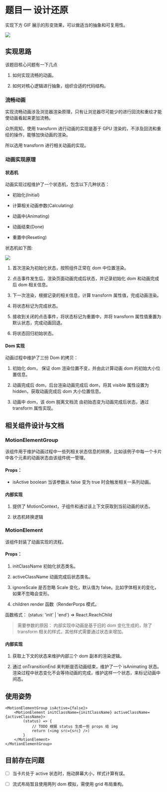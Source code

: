 # 题目一 设计还原

实现下方 GIF 展示的形变效果，可以做适当的抽象和可复用性。

<image src="https://img.pingcap.com/fe-hire/3-demo.gif" />

## 实现思路

该题目核心问题有一下几点

1. 如何实现流畅的动画。

2. 如何对核心逻辑进行抽象，组织合适的代码结构。

### 流畅动画

实现流畅动画涉及浏览器渲染原理，只有让浏览器尽可能少的进行回流和重绘才能使动画看起来更加流畅。

众所周知，使用 transform 进行动画的实现是基于 GPU 渲染的，不涉及回流和重绘的操作，能够加快动画的渲染。

所以选用 transform 进行相关动画的实现。

### 动画实现原理

#### 状态机

动画实现过程维护了一个状态机，包含以下几种状态：

- 初始化(Initial)

- 计算相关动画参数(Calculating)

- 动画中(Animating)

- 动画结束(Done)

- 重置中(Reseting)

状态机如下图:

<image src="https://github.com/caohuilin/interview/blob/master/PingCAP/animation/status.jpg" />

1. 首次渲染为初始化状态，按照组件正常在 dom 中位置渲染。

2. 点击事件发生后，渲染页面动画完成后状态，并记录初始化 dom 和动画完成后 dom 相关信息。

3. 下一次渲染，根据记录的相关信息，计算 transform 属性值，完成动画渲染。

4. 将状态标记为完成状态。

5. 接收到关闭的点击事件，将状态标记为重置中，并将 transform 属性值重置为默认状态，完成动画回退。

6. 将状态回归初始状态。

#### Dom 实现

动画过程中维护了三份 Dom 的拷贝：

1. 初始化 dom， 保证 dom 渲染位置不变，并由此计算动画 dom 的初始大小位置信息。

2. 动画完成后 dom，后台渲染动画完成后 dom，将其 visible 属性设置为 hidden，获取动画完成后 dom 大小位置信息。

3. 动画中 dom，该 dom 脱离文档流 由初始态变为动画完成后状态，通过 transform 属性实现。

## 相关组件设计与文档

### MotionElementGroup

该组件用于维护动画过程中一些列相关状态信息的转换，比如该例子中每一个卡片中各个元素的动画状态由该组件统一管理。

#### Props：

- isActive boolean 当该参数从 false 变为 true 时会触发相关一系列动画。

#### 内部实现

1. 提供了 MotionContext，子组件和通过该上下文获取到当前动画的状态。

2. 状态机转换逻辑

### MotionElement

该组件封装了动画实现的流程。

#### Props：

1. initClassName 初始化状态类名。

2. activeClassName 动画完成后状态类名。

3. ignoreScale 是否忽略 Scale 变化，默认值为 false。比如字体相关的变化，如果不忽略会变形。

4. children render 函数（RenderPorps 模式。

函数格式： (status: 'init' | 'end') => React.ReachChild

> 需要参数的原因： 内部实现中动画是基于旧的 dom 变化生成的，除了 transform 相关的样式，其他样式需要通过状态来增加。

#### 内部实现

1. 获取上下文的状态来维护内部三个 dom 副本的渲染逻辑。

2. 通过 onTransitionEnd 来判断是否动画结束，维护了一个 isAnimating 状态。渲染过程中状态变化不会等待动画的完成，维护这样一个状态，来标记动画中间态。

## 使用姿势

```
<MotionElementGroup isActive={false}>
    <MotionElement initClassName={initClassName} activeClassName={activeClassName}>
        (status) => {
            // TODO 根据 status 生成一些 props 给 img
            return (<img src={src} />)
        }
    </MotionElement>
</MotionElementGroup>
```

## 目前存在问题

- [ ] 当卡片处于 active 状态时，拖动屏幕大小，样式计算有误。

- [ ] 流式布局暂且使用两列 dom 模拟，需使用 grid 布局重构。
